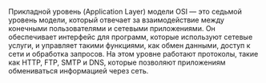 

Прикладной уровень (Application Layer) модели OSI — это седьмой уровень модели, который отвечает за взаимодействие между конечными пользователями и сетевыми приложениями. Он обеспечивает интерфейс для программ, которые используют сетевые услуги, и управляет такими функциями, как обмен данными, доступ к сети и обработка запросов. На этом уровне работают протоколы, такие как HTTP, FTP, SMTP и DNS, которые позволяют приложениям обмениваться информацией через сеть.

